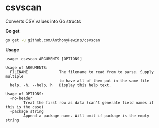 # csvscan

Converts CSV values into Go structs

**Go get**

``` sh
go get -u github.com/AnthonyHewins/csvscan 
```

**Usage**


```
usage: csvscan ARGUMENTS [OPTIONS]

Usage of ARGUMENTS:
  FILENAME              The filename to read from to parse. Supply multiple
                        to have all of them put in the same file
  help, -h, --help, h   Display this help text.

Usage of OPTIONS:
  -no-header
        Treat the first row as data (can't generate field names if this is the case)
  -package string
        Append a package name. Will omit if package is the empty string
```
